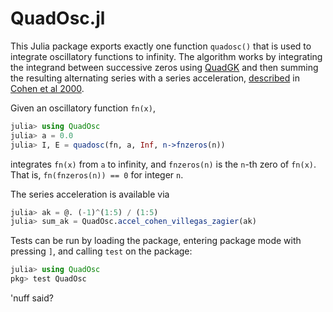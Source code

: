 # QuadOsc.jl

This Julia package exports exactly one function `quadosc()` that is used to
integrate oscillatory functions to infinity. The algorithm works by integrating
the integrand between successive zeros using [QuadGK][1] and then summing the
resulting alternating series with a series acceleration, [described][2] in
[Cohen et al 2000][3].

Given an oscillatory function `fn(x)`,
```julia
julia> using QuadOsc
julia> a = 0.0
julia> I, E = quadosc(fn, a, Inf, n->fnzeros(n))
```
integrates `fn(x)` from `a` to infinity, and `fnzeros(n)` is the `n`-th zero of
`fn(x)`. That is, `fn(fnzeros(n)) == 0` for integer `n`.

The series acceleration is available via
```julia
julia> ak = @. (-1)^(1:5) / (1:5)
julia> sum_ak = QuadOsc.accel_cohen_villegas_zagier(ak)
```

Tests can be run by loading the package, entering package mode with pressing
`]`, and calling `test` on the package:
```julia
julia> using QuadOsc
pkg> test QuadOsc
```
'nuff said?


[1]: https://github.com/JuliaMath/QuadGK.jl
[2]: https://people.mpim-bonn.mpg.de/zagier/files/exp-math-9/fulltext.pdf
[3]: https://doi.org/10.1080/10586458.2000.10504632
